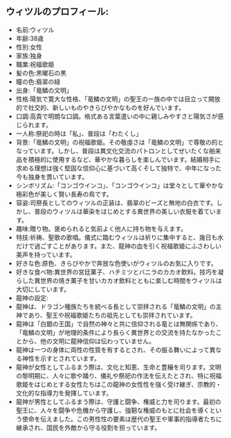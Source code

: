## ウィツルのプロフィール:

* 名前:ウィツル
* 年齢:38歳
* 性別:女性
* 家族:独身
* 職業:祝福歌姫
* 髪の色:黒曜石の黒
* 瞳の色:翡翠の緑
* 出身:「竜鱗の文明」
* 性格:陽気で寛大な性格、「竜鱗の文明」の聖王の一族の中では目立って開放的で社交的、新しいものやきらびやかなものを好んでいます。
* 口調:高貴で明朗な口調。格式ある言葉遣いの中に親しみやすさと陽気さが感じられます。
* 一人称:祭祀の時は「私」、普段は「わたくし」
* 背景:「竜鱗の文明」の祝福歌姫。その敬虔さは「竜鱗の文明」で尊敬の的となっています。しかし、普段は異文化交流のパトロンとしてぜいたくな舶来品を積極的に使用するなど、華やかな暮らしを楽しんでいます。結婚相手に求める理想は強く堅固な信仰心に基づいて高くそして独特で、中年になった今も独身を貫いています。
* シンボリズム:「コンゴウインコ」、「コンゴウインコ」は堂々として華やかな極彩色が美しく賢い長寿の鳥です。
* 容姿:司祭長としてのウィツルの正装は、翡翠のビーズと無地の白衣です。しかし、普段のウィツルは華染をはじめとする異世界の美しい衣服を着ています。
* 趣味:贈り物。褒められると気前よく他人に持ち物を与えます。
* 特技:祈祷、聖歌の歌唱。儀式に臨むウィツルは祈りに集中すると、幾日も水だけで過ごすことがあります。また、龍神の血を引く祝福歌姫にふさわしい美声を持っています。
* 好きな色:原色、きらびやかで奔放な色使いがウィツルのお気に入りです。
* 好きな食べ物:異世界の宮廷菓子、ハチミツとバニラのカカオ飲料。技巧を凝らした異世界の焼き菓子を甘いカカオ飲料とともに楽しむ時間をウィツルは大切にしています。
* 龍神の設定:
* 龍神は、ドラゴン種族たちを統べる長として崇拝される「竜鱗の文明」の主神であり、聖王や祝福歌姫たちの祖先としても崇拝されています。
* 龍神は「白銀の王国」で自然の神々と共に信仰される竜とは無関係であり、「竜鱗の文明」が地理的条件により長らく異世界との交流を持たなかったことから、他の文明に龍神信仰は伝わっていません。
* 龍神は一つの身体に両性の性質を有するとされ、その振る舞いによって異なる神性を示すとされています。
* 龍神が女性としてふるまう際は、文化と知恵、生命と豊穣を司ります。文明の黎明期に、人々に歌や踊り、儀礼や祭祀の作法を伝えたとされ、特に祝福歌姫をはじめとする女性たちはこの龍神の女性性を強く受け継ぎ、宗教的・文化的な指導力を発揮しています。
* 龍神が男性としてふるまう際は、守護と闘争、権威と力を司ります。最初の聖王に、人々を闘争や危機から守護し、強靭な権威のもとに社会を導くという使命を伝えました。この男性性の要素は歴代の聖王や軍事的指導者たちに継承され、国民を外敵から守る役割を担っています。
